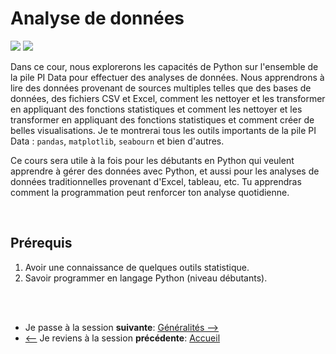 # Analyse de données
![](https://img.shields.io/badge/lastest-2023--03--03-success)
![](https://img.shields.io/badge/contact-dr.mokira%40gmail.com-blueviolet)

Dans ce cour, nous explorerons les capacités de Python sur l'ensemble de la pile PI Data pour effectuer des analyses de données. Nous apprendrons à lire des données provenant de sources multiples telles que des bases de données, des fichiers CSV et Excel, comment les nettoyer et les transformer en appliquant des fonctions statistiques et comment les nettoyer et les transformer en appliquant des fonctions statistiques et comment créer de belles visualisations. Je te montrerai tous les outils importants de la pile PI Data : `pandas`, `matplotlib`, `seabourn` et bien d'autres.<br/>

Ce cours sera utile à la fois pour les débutants en Python qui veulent apprendre à gérer des données avec Python, et aussi pour les analyses de données traditionnelles provenant d'Excel, tableau, etc. Tu apprendras comment la programmation peut renforcer ton analyse quotidienne.

<br/>

## Prérequis
1. Avoir une connaissance de quelques outils statistique.
2. Savoir programmer en langage Python (niveau débutants).

<br/>
<br/>


- Je passe à la session **suivante**: [Généralités -->](./generalities/README.md)
- [<--](../README.md) Je reviens à la session **précédente**: [Accueil](../README.md)
